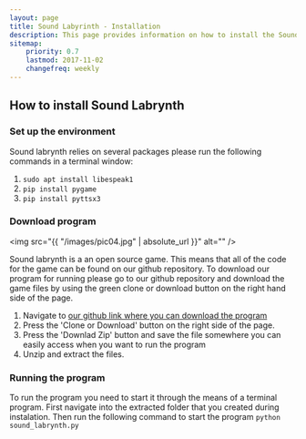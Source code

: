 ```yaml
---
layout: page
title: Sound Labyrinth - Installation
description: This page provides information on how to install the Sound Labrynth program.
sitemap:
    priority: 0.7
    lastmod: 2017-11-02
    changefreq: weekly
---
```

## How to install Sound Labrynth

### Set up the environment
Sound labrynth relies on several packages please run the following commands in a terminal window:

1. `sudo apt install libespeak1`
2. `pip install pygame`
3. `pip install pyttsx3`




### Download program

<span class="image left"><img src="{{ "/images/pic04.jpg" | absolute_url }}" alt="" /></span>

Sound labrynth is a an open source game. This means that all of the code for the game can be found on our github repository. To download our program for running  please go to our github repository and download the game files by using the green clone or download button on the right hand side of the page.

1. Navigate to [our github link where you can download the program](https://github.com/sd19fall/Sound-Labyrinth)
2. Press the 'Clone or Download' button on the right side of the page.
3. Press the 'Downlad Zip' button and save the file somewhere you can easily access when you want to run the program
4. Unzip and extract the files.

### Running the program
To run the program you need to start it through the means of a terminal program. First navigate into the extracted folder that you created during instalation. Then run the following command to start the program `python sound_labrynth.py`
